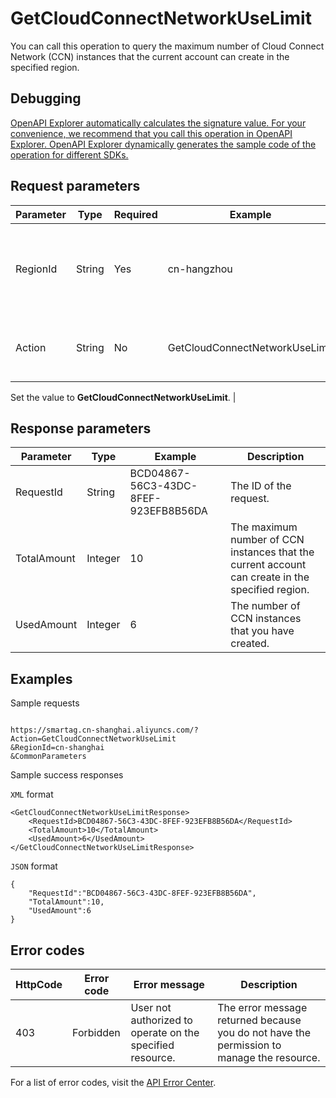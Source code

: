 # GetCloudConnectNetworkUseLimit

You can call this operation to query the maximum number of Cloud Connect Network \(CCN\) instances that the current account can create in the specified region.

## Debugging

[OpenAPI Explorer automatically calculates the signature value. For your convenience, we recommend that you call this operation in OpenAPI Explorer. OpenAPI Explorer dynamically generates the sample code of the operation for different SDKs.](https://api.aliyun.com/#product=Smartag&api=GetCloudConnectNetworkUseLimit&type=RPC&version=2018-03-13)

## Request parameters

|Parameter|Type|Required|Example|Description|
|---------|----|--------|-------|-----------|
|RegionId|String|Yes|cn-hangzhou|The ID of the region where the CCN instances are deployed. |
|Action|String|No|GetCloudConnectNetworkUseLimit|The operation that you want to perform.

 Set the value to **GetCloudConnectNetworkUseLimit**. |

## Response parameters

|Parameter|Type|Example|Description|
|---------|----|-------|-----------|
|RequestId|String|BCD04867-56C3-43DC-8FEF-923EFB8B56DA|The ID of the request. |
|TotalAmount|Integer|10|The maximum number of CCN instances that the current account can create in the specified region. |
|UsedAmount|Integer|6|The number of CCN instances that you have created. |

## Examples

Sample requests

```

https://smartag.cn-shanghai.aliyuncs.com/?Action=GetCloudConnectNetworkUseLimit
&RegionId=cn-shanghai
&CommonParameters

```

Sample success responses

`XML` format

```
<GetCloudConnectNetworkUseLimitResponse>
    <RequestId>BCD04867-56C3-43DC-8FEF-923EFB8B56DA</RequestId>
    <TotalAmount>10</TotalAmount>
    <UsedAmount>6</UsedAmount>
</GetCloudConnectNetworkUseLimitResponse>
```

`JSON` format

```
{
	"RequestId":"BCD04867-56C3-43DC-8FEF-923EFB8B56DA",
	"TotalAmount":10,
	"UsedAmount":6
}
```

## Error codes

|HttpCode|Error code|Error message|Description|
|--------|----------|-------------|-----------|
|403|Forbidden|User not authorized to operate on the specified resource.|The error message returned because you do not have the permission to manage the resource.|

For a list of error codes, visit the [API Error Center](https://error-center.alibabacloud.com/status/product/Smartag).

